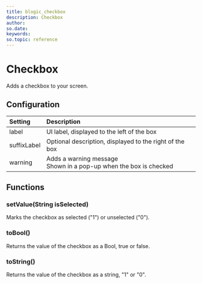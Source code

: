 ```yaml
---
title: blogic_checkbox
description: Checkbox
author:
so.date:
keywords:
so.topic: reference
---
```


# Checkbox

Adds a checkbox to your screen.

## Configuration

| Setting     | Description                                                          |
|:------------|:---------------------------------------------------------------------|
| label       | UI label, displayed to the left of the box                           |
| suffixLabel | Optional description, displayed to the right of the box              |
| warning     | Adds a warning message<br/>Shown in a pop-up when the box is checked |

## Functions

### setValue(String isSelected)

Marks the checkbox as selected ("1") or unselected ("0").

### toBool()

Returns the value of the checkbox as a Bool, true or false.

### toString()

Returns the value of the checkbox as a string, "1" or "0".
